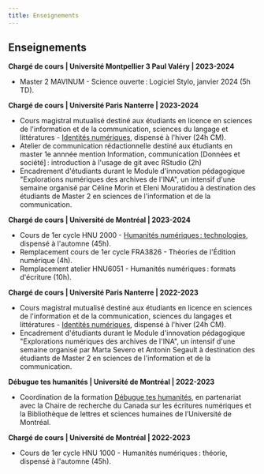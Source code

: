 ```yaml
---
title: Enseignements
---
```


## Enseignements

**Chargé de cours | Université Montpellier 3 Paul Valéry | 2023-2024**

- Master 2 MAVINUM - Science ouverte : Logiciel Stylo, janvier 2024 (5h TD).

**Chargé de cours | Université Paris Nanterre | 2023-2024**

- Cours magistral mutualisé destiné aux étudiants en licence en sciences de
l'information et de la communication, sciences du langage et littératures - [Identités numériques](https://identites-numeriques.en-cours-de.construction), dispensé à l'hiver (24h CM).
- Atelier de communication rédactionnelle destiné aux étudiants en master 1e annnée mention Information, communication [Données et société] : introduction à l'usage de git avec RStudio (2h)
- Encadrement d'étudiants durant le Module d'innovation pédagogique "Explorations numériques des archives de l'INA", un intensif d'une semaine organisé par Céline Morin et Eleni Mouratidou à destination des étudiants de Master 2 en sciences de l'information et de la communication.

**Chargé de cours | Université de Montréal | 2023-2024**

- Cours de 1er cycle HNU 2000 - [Humanités numériques : technologies](https://hnu2000.en-cours-de.construction/), dispensé à l'automne (45h).
- Remplacement cours de 1er cycle FRA3826 - Théories de l'Édition numérique (4h).
- Remplacement atelier HNU6051 - Humanités numériques : formats d'écriture (10h).

**Chargé de cours | Université Paris Nanterre | 2022-2023**

- Cours magistral mutualisé destiné aux étudiants en licence en sciences de l'information et de la communication, sciences du langages et littératures - [Identités numériques](https://identites-numeriques.en-cours-de.construction/), dispensé à l'hiver (24h CM).
- Encadrement d'étudiants durant le Module d'innovation pédagogique "Explorations numériques des archives de l'INA", un intensif d'une semaine organisé par Marta Severo et Antonin Segault à destination des étudiants de Master 2 en sciences de l'information et de la communication.

**Débugue tes humanités | Université de Montréal | 2022-2023**

- Coordination de la formation [Débugue tes humanités](https://debugue.ecrituresnumeriques.ca/), en partenariat avec la Chaire de recherche du Canada sur les écritures numériques et la Bibliothèque de lettres et sciences humaines de l’Université de Montréal.

**Chargé de cours | Université de Montréal | 2022-2023**

- Cours de 1er cycle HNU 1000 - Humanités numériques : théorie, dispensé à l'automne (45h).
